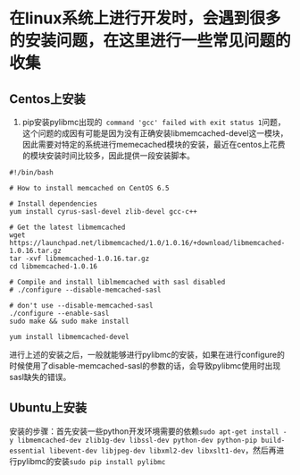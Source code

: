 # 在linux系统上进行开发时，会遇到很多的安装问题，在这里进行一些常见问题的收集

## Centos上安装

1. pip安装pylibmc出现的` command 'gcc' failed with exit status 1`问题，这个问题的成因有可能是因为没有正确安装libmemcached-devel这一模块，因此需要对特定的系统进行memecached模块的安装，最近在centos上花费的模块安装时间比较多，因此提供一段安装脚本。

```
#!/bin/bash

# How to install memcached on CentOS 6.5

# Install dependencies
yum install cyrus-sasl-devel zlib-devel gcc-c++

# Get the latest libmemcached
wget https://launchpad.net/libmemcached/1.0/1.0.16/+download/libmemcached-1.0.16.tar.gz
tar -xvf libmemcached-1.0.16.tar.gz
cd libmemcached-1.0.16

# Compile and install liblmemcached with sasl disabled
# ./configure --disable-memcached-sasl

# don't use --disable-memcached-sasl
./configure --enable-sasl
sudo make && sudo make install

yum install libmemcached-devel
```

进行上述的安装之后，一般就能够进行pylibmc的安装，如果在进行configure的时候使用了disable-memcached-sasl的参数的话，会导致pylibmc使用时出现sasl缺失的错误。

## Ubuntu上安装

安装的步骤：首先安装一些python开发环境需要的依赖`sudo apt-get install -y libmemcached-dev zlib1g-dev libssl-dev python-dev python-pip build-essential libevent-dev libjpeg-dev libxml2-dev libxslt1-dev`，然后再进行pylibmc的安装`sudo pip install pylibmc`